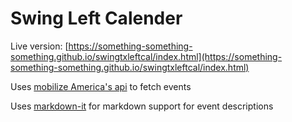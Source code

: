# Swing Left Calender

Live version: [https://something-something-something.github.io/swingtxleftcal/index.html](https://something-something-something.github.io/swingtxleftcal/index.html)

Uses [mobilize America's api](https://github.com/mobilizeamerica/api) to fetch events

Uses [markdown-it](https://github.com/markdown-it/markdown-it) for markdown support for event descriptions